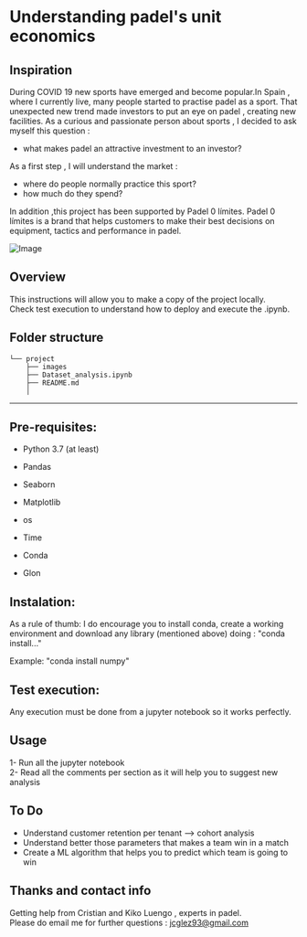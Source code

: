 # Understanding padel's unit economics



## **Inspiration**

During COVID 19 new sports have emerged and become popular.In Spain , where I currently live, many people started to practise padel as a sport.
That unexpected new trend made investors to put an eye on padel , creating new facilities.
As a curious and passionate person about sports , I decided to ask myself this question : 
- what makes padel an attractive investment to an investor?

As a first step , I will understand the market :
- where do people normally practice this sport?
- how much do they spend?

In addition ,this project has been supported by Padel 0 límites. Padel 0 límites is a brand that helps customers to make their best decisions on equipment, tactics and performance in padel.

![Image](https://pbs.twimg.com/profile_images/1353667786984316928/z_F4-mn9_400x400.jpg)

## **Overview**
This instructions will allow you to make a copy of the project locally.\
Check test execution to understand how  to deploy  and execute the .ipynb.

## **Folder structure**
```
└── project
    ├── images
    ├── Dataset_analysis.ipynb
    ├── README.md
    │  
```






---


## **Pre-requisites:**

- Python 3.7 (at least)

- Pandas

- Seaborn

- Matplotlib

- os

- Time

- Conda

- Glon


## **Instalation:**

As a rule of thumb: I do encourage you to install conda, create a working environment and download any library (mentioned above) doing : "conda install..."

Example: "conda install numpy"

## **Test execution:**

Any execution must be done from a jupyter notebook so it works perfectly.

## **Usage**

1- Run all the jupyter notebook\
2- Read all the comments per section as it will help you to suggest new analysis


## **To Do**

- Understand customer retention per tenant --> cohort analysis
- Understand better those parameters that makes a team win in a match
- Create a ML algorithm that helps you to predict which team is going to win




## **Thanks and contact info**
Getting help from Cristian and Kiko Luengo , experts in padel.\
Please do email me for further questions : jcglez93@gmail.com